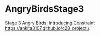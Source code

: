 # AngryBirdsStage3
Stage 3 Angry Birds: Introducing Constraint
 https://ankita3107.github.io/c28_project./.
